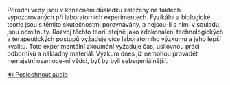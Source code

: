 
Přírodní vědy jsou v konečném důsledku založeny na faktech vypozorovaných při laboratorních experimentech. Fyzikální a biologické teorie jsou s těmito skutečnostmi porovnávány, a nejsou-li s nimi v souladu, jsou odmítnuty. Rozvoj těchto teorií stejně jako zdokonalení technologických a terapeutických postupů vyžaduje více laboratorního výzkumu a jeho lepší kvalitu. Toto experimentální zkoumání vyžaduje čas, usilovnou práci odborníků a nákladný materiál. Výzkum dnes již nemohou provádět nemajetní osamoce-ní vědci, byť by byli sebegeniálnější.

[🔊 Poslechnout audio](/data/7-paragraphs/audio/chapter_168/para_009-Prodn-vdy-jsou-v-konenm-dsledku-zaloeny-na.mp3)
